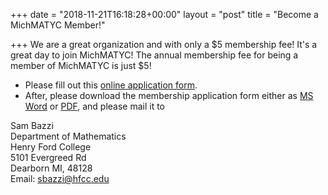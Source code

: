 +++
date = "2018-11-21T16:18:28+00:00"
layout = "post"
title = "Become a MichMATYC Member!"

+++
We are a great organization and with only a $5 membership fee! It's a great day to join MichMATYC! The annual membership fee for being a member of MichMATYC is just $5! 

* Please fill out this [online application form](https://docs.google.com/forms/d/1BvfadG2g2hn7knYdHBIJDUH3ewkWLdBye-sJSbw9PEw). 
* After, please download the membership application form either as [MS Word](http://www.michmatyc.org/Membership%20Application%20form/memberform.doc) or [PDF](http://www.michmatyc.org/Membership%20Application%20form/memberform.pdf), and please mail it to

Sam Bazzi<br>
Department of Mathematics<br>
Henry Ford College<br>
5101 Evergreed Rd<br>
Dearborn MI, 48128<br>
Email: [sbazzi@hfcc.edu](mailto:sbazzi@hfcc.edu)
